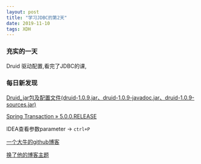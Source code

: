 ```yaml
---  
layout: post  
title: "学习JDBC的第2天"   
date: 2019-11-10
tags: XDH    
---  
```




### 充实的一天
Druid 驱动配置,看完了JDBC的课,
### 每日新发现
[Druid_jar包及配置文件(druid-1.0.9.jar、druid-1.0.9-javadoc.jar、druid-1.0.9-sources.jar)](https://blog.csdn.net/qq_36050720/article/details/100097024)

[Spring Transaction » 5.0.0.RELEASE](https://mvnrepository.com/artifact/org.springframework/spring-tx/5.0.0.RELEASE)

IDEA查看参数parameter -> `ctrl+P`

[一个大牛的github博客](https://zhiyuancs.github.io/)

[换了他的博客主题](https://github.com/ppoffice/hexo-theme-icarus)